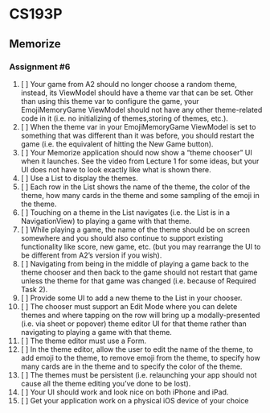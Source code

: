 
# CS193P

## Memorize

### Assignment #6

1. [ ] Your game from A2 should no longer choose a random theme, instead, its ViewModel should have a theme var that can be set. Other than using this theme var to configure the game, your EmojiMemoryGame ViewModel should not have any other theme-related code in it (i.e. no initializing of themes,storing of themes, etc.).
2. [ ] When the theme var in your EmojiMemoryGame ViewModel is set to something that was different than it was before, you should restart the game (i.e. the equivalent of hitting the New Game button).
3. [ ] Your Memorize application should now show a “theme chooser” UI when it launches. See the video from Lecture 1 for some ideas, but your UI does not have to look exactly like what is shown there.
4. [ ] Use a List to display the themes.
5. [ ] Each row in the List shows the name of the theme, the color of the theme, how many cards in the theme and some sampling of the emoji in the theme.
6. [ ] Touching on a theme in the List navigates (i.e. the List is in a NavigationView) to playing a game with that theme.
7. [ ] While playing a game, the name of the theme should be on screen somewhere and you should also continue to support existing functionality like score, new game, etc. (but you may rearrange the UI to be different from A2’s version if you wish).
8. [ ] Navigating from being in the middle of playing a game back to the theme chooser and then back to the game should not restart that game unless the theme for that game was changed (i.e. because of Required Task 2).
9. [ ] Provide some UI to add a new theme to the List in your chooser.
10. [ ] The chooser must support an Edit Mode where you can delete themes and where tapping on the row will bring up a modally-presented (i.e. via sheet or popover) theme editor UI for that theme rather than navigating to playing a game with that theme.
11. [ ] The theme editor must use a Form.
12. [ ] In the theme editor, allow the user to edit the name of the theme, to add emoji to the theme, to remove emoji from the theme, to specify how many cards are in the theme and to specify the color of the theme.
13. [ ] The themes must be persistent (i.e. relaunching your app should not cause all the theme editing you’ve done to be lost).
14. [ ] Your UI should work and look nice on both iPhone and iPad.
15. [ ] Get your application work on a physical iOS device of your choice
